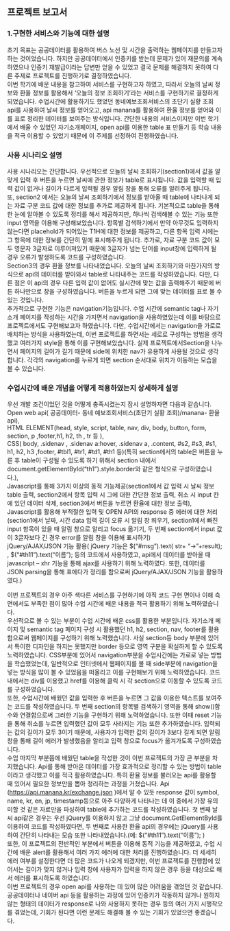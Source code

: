 ## 프로젝트 보고서

### 1.구현한 서비스와 기능에 대한 설명
초기 목표는 공공데이터를 활용하여 버스 노선 및 시간을 출력하는 웹페이지를 만들고자 하는 것이었습니다. 하지만 공공데이터에서 인증키를 받는데 문제가 있어 재문의를 계속 하였으나 인증키 재발급이라는 답변만 얻을 수 있었고 결국 문제를 해결하지 못하여 다른 주제로 프로젝트를 진행하기로 결정하였습니다.   
이번 학기에 배운 내용을 참고하여 서비스를 구현하고자 하였고, 따라서 오늘의 날씨 정보와 환율 정보를 활용해서 ‘오늘의 정보 조회하기’라는 서비스를 구현하기로 결정하게 되었습니다. 수업시간에 활용하기도 했었던 동네예보조회서비스의 초단기 실황 조회 api를 사용하여 날씨 정보를 얻어오고, api manana를 활용하여 환율 정보를 얻어와 이를 표로 정리한 데이터를 보여주는 방식입니다. 간단한 내용의 서비스이지만 이번 학기에서 배울 수 있었던 자기소개페이지, open api를 이용한 table 표 만들기 등 학습 내용을 적극 이용할 수 있었기 때문에 이 주제를 선정하여 진행하였습니다.   
### 사용 시나리오 설명
사용 시나리오는 간단합니다. 우선적으로 오늘의 날씨 조회하기(section1)에서 값을 알맞게 입력 후 버튼을 누르면 날씨에 관한 정보가 table로 표시됩니다. 값을 입력할 때 입력 값이 없거나 길이가 다르게 입력될 경우 알림 창을 통해 오류를 알려주게 됩니다.  
또, section2 에서는 오늘의 날씨 조회하기에서 정보를 받아올 때 table에 나타나게 되는 자료 구분 코드 값에 대한 정보를 추가로 제공하게 됩니다. 기본적으로 table을 통해 한 눈에 알아볼 수 있도록 정리를 해서 제공하지만, 하나씩 검색해볼 수 있는 기능 또한 input 영역을 이용해 구성해보았습니다.  항목별 검색하기에서 만약 아무것도 입력하지 않는다면 placehold가 되어있는 T1H에 대한 정보를 제공하고, 다른 항목 입력 시에는 그 항목에 대한 정보를 간단히 밑에 표시해주게 됩니다. 추가로, 자료 구분 코드 값이 모두 영문자 3글자로 이루어져있기 때문에 3글자가 넘는 단어를 input창에 입력하게 될 경우 오류가 발생하도록 코드를 구성하였습니다.  
Section3의 경우 환율 정보를 나타내었습니다. 오늘의 날씨 조회하기와 마찬가지의 방식으로 api의 데이터를 받아와서 table로 나타내주는 코드를 작성하였습니다. 다만, 다른 점은 이 api의 경우 다른 입력 값이 없어도 실시간에 맞는 값을 출력해주기 때문에 버튼 하나만으로 창을 구성하였습니다. 버튼을 누르게 되면 그에 맞는 데이터를 표로 볼 수 있는 것입니다.  
추가적으로 구현한 기능은 navigation기능입니다. 수업 시간에 semantic tag나 자기소개 페이지를 작성하는 시간을 가지면서 navigation을 사용하였었는데 이를 바탕으로 프로젝트에서도 구현해보고자 하였습니다. 다만, 수업시간에서는 navigation을 가로로 배치하는 방식을 사용하였는데, 이번 프로젝트를 하면서는 세로로 구성하는 방법을 생각했고 여러가지 style을 통해 이를 구현해보았습니다. 실제 프로젝트에서Section을 나누면서 페이지의 길이가 길기 때문에 side에 위치한 nav가 유용하게 사용될 것으로 생각합니다. 각각의 navigation를 누르게 되면 section 순서대로 위치가 이동하는 모습을 볼 수 있습니다.       
### 수업시간에 배운 개념을 어떻게 적용하였는지 상세하게 설명
우선 개발 조건이었던 것을 어떻게 충족시켰는지 잠시 설명하자면 다음과 같습니다.   
Open web api( 공공데이터- 동네 예보조회서비스(초단기 실황 조회)/manana- 환율 api),     
HTML ELEMENT(head, style, script, table, nav, div, body, button, form, section, p ,footer,h1, h2, th , tr 등 ),   
CSS( body, .sidenav , .sidenav a:hover, .sidenav a, .content, #s2, #s3, #s1, h1, h2, h3 ,footer, #tbl1, #tr1, #td1, #th1 등)(특히 section에서의 table은 버튼을 누른 후 table이 구성될 수 있도록 하기 위해서 section 내에서 document.getElementById(“th1”).style.border와 같은 형식으로 구성하였습니다.),    
Javascript를 통해 3가지 이상의 동적 기능제공(section1에서 값 입력 시 날씨 정보 table 출력, section2에서 항목 입력 시 그에 대한 간단한 정보 출력, 취소 시 input 칸에 있던 데이터 삭제, section3에서 버튼을 누르면 환율에 대한 정보 출력),    
Javascript를 활용해 부적절한 입력 및 OPEN API의 response 중 에러에 대한 처리(section1에서 날짜, 시간 data 입력 길이 오류 시 알림 창 띄우기, section1에서 빠진 input 항목이 있을 때 알림 창으로 알리고 focus 옮기기, 두 번째 section에서 input 값이 3글자보다 긴 경우 error를 알림 창을 이용해 표시하기)   
jQuery/AJAX/JSON 기능 활용( jQuery 기능은 \$(“\#msg”).text( str+ “->”+result); , \$(“\#th11”).text(“이름”); 등의 코드에서 사용하였고, api에서 데이터를 받아올 때 javascript – xhr 기능을 통해 ajax를 사용하기 위해 노력하였다. 또한, 데이터를 JSON parsing을 통해 표에다가 정리를 함으로써 jQuery/AJAX/JSON 기능을 활용하였다.)   

이번 프로젝트의 경우 아주 색다른 서비스를 구현하기에 아직 코드 구현 면이나 이해 측면에서도 부족한 점이 많아 수업 시간에 배운 내용을 적극 활용하기 위해 노력하였습니다.    
우선적으로 볼 수 있는 부분이 수업 시간에 배운 css를 활용한 부분입니다. 자기소개 페이지 및 semantic tag 페이지 구성 시 활용했던 h1, h2, section, nav, footer를 활용함으로써 웹페이지를 구성하기 위해 노력했습니다. 사실 section등 body 부분에 있어서 특이한 디자인을 하지는 못했지만 border 등으로 영역 구분을 확실하게 할 수 있도록 노력하였습니다.  CSS부분에 있어서 navigation부분을 수업시간에는 가로로 넣는 방법을 학습했었는데, 일반적으로 인터넷에서 웹페이지를 볼 때 side부분에 navigation을 넣는 방식을 많이 볼 수 있었음을 떠올리고 이를 구현해보기 위해 노력하였습니다. 코드 내에서는 div를 이용했고 href를 이용해 클릭 시 각 section으로 이동할 수 있도록 코드를 구성하였습니다.    
또한, 수업시간에 배웠던 값을 입력한 후 버튼을 누르면 그 값을 이용한 텍스트를 보여주는 코드를 작성하였습니다. 두 번째 section의 항목별 검색하기 영역을 통해 show()함수와 연결함으로써 그러한 기능을 구현하기 위해 노력하였습니다. 또한 이때 reset 기능을 통해 취소를 누르면 입력했던 값이 모두 사라지는 기능 또한 추가하였습니다. 입력되는 값의 길이가 모두 3이기 때문에, 사용자가 입력한 값의 길이가 3보다 길게 되면 알림 창을 통해 길이 에러가 발생했음을 알리고 입력 창으로 focus가 옮겨가도록 구성하였습니다.    
수업 마지막 부분쯤에 배웠던 table을 작성한 것이 이번 프로젝트의 가장 큰 부분을 차지했습니다. Api를 통해 받아온 데이터를 가장 효과적으로 정리할 수 있는 방법이 table이라고 생각했고 이를 적극 활용하였습니다. 특히 환율 정보를 불러오는 api를 활용할 때 있어서 필요한 정보만을 뽑아 정리하는 과정을 거쳤습니다. Api (https://api.manana.kr/exchange.json )에서 알 수 있듯 response 값이 symbol, name, kr, en, jp, timestamp등으로 아주 다양하게 나타나는 데 이 중에서 가장 유의미할 것 같은 자료만을 파싱하여  table에 추가하는 코드를 작성하였습니다. 첫 번째 날씨 api같은 경우는 우선 jQuery를 이용하지 않고 그냥 document.GetElementById를 이용하여 코드를 작성하였다면, 두 번째로 사용한 환율 api의 경우에는 jQuery를 사용하여 간단히 나타내는 모습 또한 나타내었습니다.(예: $(“#th11”).text(“이름”); )   
또한, 이 프로젝트의 전반적인 부분에서 버튼을 이용해 동적 기능을 제공하였고, 수업 시간에 배운 alert를 활용해서 여러 가지 에러에 대한 처리를 진행하였습니다. 더 세세히 에러 여부를 설정한다면 더 많은 코드가 나오게 되겠지만, 이번 프로젝트를 진행함에 있어서는 길이가 맞지 않거나 입력 창에 사용자가 입력을 하지 않은 경우 등을 대상으로 해서 에러를 표시하도록 하였습니다.   
이번  프로젝트의 경우 open api를 사용하는 데 있어 많은 어려움을 겪었던 것 같습니다. 공공데이터나 네이버 api 등을 활용하는 과정에 있어 인증키가 작동하지 않거나 원하지 않는 형태의 데이터가 response로 나와 사용하지 못하는 경우 등의 여러 가지 시행착오를 겪었는데, 기회가 된다면 이런 문제도 해결해 볼 수 있는 기회가 있었으면 좋겠습니다.  